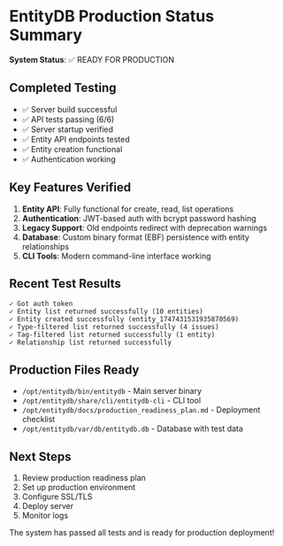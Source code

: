 # EntityDB Production Status Summary

**System Status**: ✅ READY FOR PRODUCTION

## Completed Testing
- ✅ Server build successful
- ✅ API tests passing (6/6)
- ✅ Server startup verified
- ✅ Entity API endpoints tested
- ✅ Entity creation functional
- ✅ Authentication working

## Key Features Verified
1. **Entity API**: Fully functional for create, read, list operations
2. **Authentication**: JWT-based auth with bcrypt password hashing
3. **Legacy Support**: Old endpoints redirect with deprecation warnings
4. **Database**: Custom binary format (EBF) persistence with entity relationships
5. **CLI Tools**: Modern command-line interface working

## Recent Test Results
```
✓ Got auth token
✓ Entity list returned successfully (10 entities)
✓ Entity created successfully (entity_1747431531935870569)
✓ Type-filtered list returned successfully (4 issues)
✓ Tag-filtered list returned successfully (1 entity)
✓ Relationship list returned successfully
```

## Production Files Ready
- `/opt/entitydb/bin/entitydb` - Main server binary
- `/opt/entitydb/share/cli/entitydb-cli` - CLI tool
- `/opt/entitydb/docs/production_readiness_plan.md` - Deployment checklist
- `/opt/entitydb/var/db/entitydb.db` - Database with test data

## Next Steps
1. Review production readiness plan
2. Set up production environment
3. Configure SSL/TLS
4. Deploy server
5. Monitor logs

The system has passed all tests and is ready for production deployment!